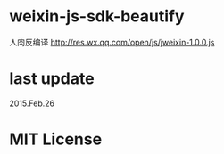 # weixin-js-sdk-beautify

人肉反编译 http://res.wx.qq.com/open/js/jweixin-1.0.0.js

# last update

2015.Feb.26

# MIT License
